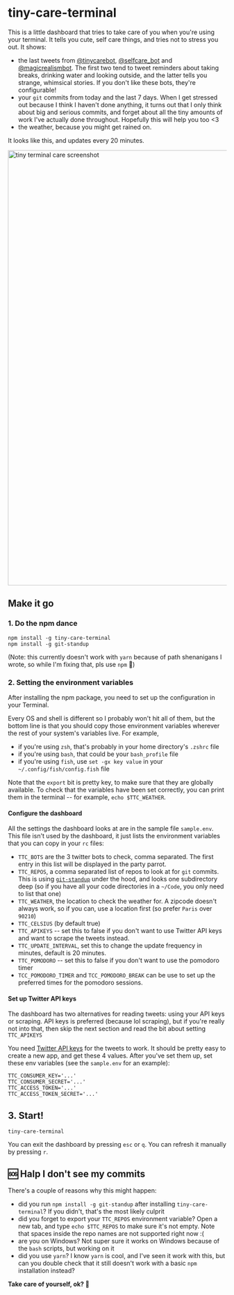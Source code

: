 # tiny-care-terminal
This is a little dashboard that tries to take care of you when you're using your terminal.
It tells you cute, self care things, and tries not to stress you out. It shows:
- the last tweets from [@tinycarebot](https://twitter.com/tinycarebot),
[@selfcare_bot](https://twitter.com/selfcare_bot) and
[@magicrealismbot](https://twitter.com/magicrealismbot). The first two tend
to tweet reminders about taking breaks, drinking water and looking outside, and the latter
tells you strange, whimsical stories. If you don't like these bots,
they're configurable!
- your `git` commits from today and the last 7 days. When I get stressed out
because I think I haven't done anything, it turns out that I only think about
big and serious commits, and forget about all the tiny amounts of work I've
actually done throughout. Hopefully this will help you too <3
- the weather, because you might get rained on.

It looks like this, and updates every 20 minutes.

<img width="1000" alt="tiny terminal care screenshot" src="https://cloud.githubusercontent.com/assets/1369170/25066240/adc3b1ac-21d5-11e7-9811-508b6bcfcc89.png">

## Make it go

### 1. Do the npm dance

```
npm install -g tiny-care-terminal
npm install -g git-standup
```
(Note: this currently doesn't work with `yarn` because of path shenanigans I wrote, so while I'm fixing that, pls use `npm` 🙏)

### 2. Setting the environment variables

After installing the npm package, you need to set up the configuration in your Terminal.

Every OS and shell is different so I probably won't hit all of them, but the bottom line is that
you should copy those environment variables wherever the rest of your system's variables live.
For example,
- if you're using `zsh`, that's probably in your home directory's `.zshrc` file
- if you're using `bash`, that could be your `bash_profile` file
- if you're using `fish`, use `set -gx key value` in your `~/.config/fish/config.fish` file

Note that the `export` bit is pretty key, to make sure that they are globally available. To check that the
variables have been set correctly, you can print them in the terminal -- for example, `echo $TTC_WEATHER`.

#### Configure the dashboard

All the settings the dashboard looks at are in the sample file `sample.env`. This file isn't used by the dashboard, it just
lists the environment variables that you can copy in your `rc` files:
  - `TTC_BOTS` are the 3 twitter bots to check, comma separated. The first entry
  in this list will be displayed in the party parrot.
  - `TTC_REPOS`, a comma separated list of repos to look at for `git` commits.
  This is using [`git-standup`](https://github.com/kamranahmedse/git-standup) under
  the hood, and looks one subdirectory deep (so if you have all your code
  directories in a `~/Code`, you only need to list that one)
  - `TTC_WEATHER`, the location to check the weather for. A zipcode doesn't
    always work, so if you can, use a location first (so prefer `Paris` over
    `90210`)
  - `TTC_CELSIUS` (by default true)
  - `TTC_APIKEYS` -- set this to false if you don't want to use Twitter API
  keys and want to scrape the tweets instead.
  - `TTC_UPDATE_INTERVAL`, set this to change the update frequency in minutes, default is 20 minutes.
  - `TTC_POMODORO` -- set this to false if you don't want to use the pomodoro timer
  - `TCC_POMODORO_TIMER` and `TCC_POMODORO_BREAK` can be use to set up the preferred times for the pomodoro sessions.

#### Set up Twitter API keys

The dashboard has two alternatives for reading tweets: using your API keys
or scraping. API keys is preferred (because lol scraping), but if you're
really not into that, then skip the next section and read the bit about
setting `TTC_APIKEYS`

You need [Twitter API keys](https://apps.twitter.com/) for the tweets to work.
It should be pretty easy to create a new app, and get these 4 values.
After you've set them up, set these env variables (see the `sample.env` for an
example):

```
TTC_CONSUMER_KEY='...'
TTC_CONSUMER_SECRET='...'
TTC_ACCESS_TOKEN='...'
TTC_ACCESS_TOKEN_SECRET='...'
```

## 3. Start!
```
tiny-care-terminal
```
You can exit the dashboard by pressing `esc` or `q`. You can refresh it
manually by pressing `r`.

## 🆘 Halp I don't see my commits

There's a couple of reasons why this might happen:
- did you run `npm install -g git-standup` after installing `tiny-care-terminal`? If you didn't, that's the most likely culprit
- did you forget to export your `TTC_REPOS` environment variable? Open a new tab, and type `echo $TTC_REPOS` to make sure it's not empty. Note that spaces inside the repo names are not supported right now :(
- are you on Windows? Not super sure it works on Windows because of the `bash` scripts, but working on it
- did you use `yarn`? I know `yarn` is cool, and I've seen it work with this, but can you double check that it still doesn't work with a basic `npm` installation instead?

**Take care of yourself, ok? 💖**
